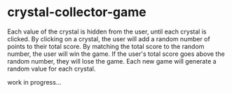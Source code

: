 # crystal-collector-game

Each value of the crystal is hidden from the user, until each crystal is clicked. By clicking on a crystal, the user will add a random number of points to their total score. By matching the total score to the random number, the user will win the game. If the user's total score goes above the random number, they will lose the game. Each new game will generate a random value for each crystal.

work in progress...
